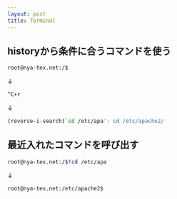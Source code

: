 ```yaml
---
layout: post
title: Terminal
---
```


## historyから条件に合うコマンドを使う
```bash
root@nya-tex.net:/$
```

↓

```bash
^C+r
```

↓

```bash
(reverse-i-search)`cd /etc/apa': cd /etc/apache2/
```

## 最近入れたコマンドを呼び出す
```bash
root@nya-tex.net:/$!cd /etc/apa
```

↓

```bash
root@nya-tex.net:/etc/apache2$
```

 
